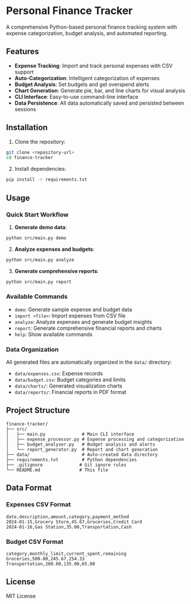# Personal Finance Tracker

A comprehensive Python-based personal finance tracking system with expense categorization, budget analysis, and automated reporting.

## Features

- **Expense Tracking**: Import and track personal expenses with CSV support
- **Auto-Categorization**: Intelligent categorization of expenses
- **Budget Analysis**: Set budgets and get overspend alerts
- **Chart Generation**: Generate pie, bar, and line charts for visual analysis
- **CLI Interface**: Easy-to-use command-line interface
- **Data Persistence**: All data automatically saved and persisted between sessions

## Installation

1. Clone the repository:
```bash
git clone <repository-url>
cd finance-tracker
```

2. Install dependencies:
```bash
pip install -r requirements.txt
```

## Usage

### Quick Start Workflow

1. **Generate demo data**:
```bash
python src/main.py demo
```

2. **Analyze expenses and budgets**:
```bash
python src/main.py analyze
```

3. **Generate comprehensive reports**:
```bash
python src/main.py report
```

### Available Commands

- `demo`: Generate sample expense and budget data
- `import <file>`: Import expenses from CSV file
- `analyze`: Analyze expenses and generate budget insights
- `report`: Generate comprehensive financial reports and charts
- `help`: Show available commands

### Data Organization

All generated files are automatically organized in the `data/` directory:
- `data/expenses.csv`: Expense records
- `data/budget.csv`: Budget categories and limits
- `data/charts/`: Generated visualization charts
- `data/reports/`: Financial reports in PDF format

## Project Structure

```
finance-tracker/
├── src/
│   ├── main.py              # Main CLI interface
│   ├── expense_processor.py # Expense processing and categorization
│   ├── budget_analyzer.py   # Budget analysis and alerts
│   └── report_generator.py  # Report and chart generation
├── data/                    # Auto-created data directory
├── requirements.txt         # Python dependencies
├── .gitignore              # Git ignore rules
└── README.md               # This file
```

## Data Format

### Expenses CSV Format
```csv
date,description,amount,category,payment_method
2024-01-15,Grocery Store,45.67,Groceries,Credit Card
2024-01-16,Gas Station,35.00,Transportation,Cash
```

### Budget CSV Format
```csv
category,monthly_limit,current_spent,remaining
Groceries,500.00,245.67,254.33
Transportation,200.00,135.00,65.00
```

## License

MIT License

